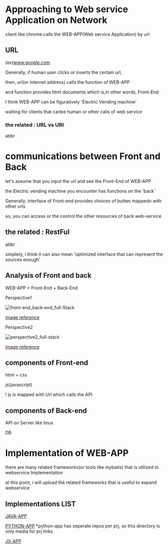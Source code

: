 # Approaching to Web service Application on Network
client like chrome calls the WEB-APP(Web service Application) by url

## URL
(ex)www.google.com

Generally, if human user clicks or inserts the certain url,

then, url(or internet address) calls the function of WEB-APP

and function provides html documents which is,in other words, Front-End



I think WEB-APP can be figuratively 'Electric Vending machine'

waiting for clients that canbe human or other calls of web service

### the related : URL vs URI
abbr 

# communications between Front and Back

let's assume that you input the url and see the Front-End of WEB-APP

the Electric vending machine you encounter has functions on the 'back'

Generally, interface of Front-end provides choices of butten mappedn with other urls

so, you can access or the control the other resources of back web-service

## the related : RestFul
abbr

simplely, i think it can also mean 'optimized interface that can represent the sources enough' 

## Analysis of Front and back
WEB-APP = Front-End + Back-End

Perspective1

![front-end_back-end_full-Stack](https://user-images.githubusercontent.com/88543657/149053803-39be2d86-6fe5-4d55-be00-99dde2ac8e7d.png)

[image reference](https://www.a-mean-blog.com/images/rqvbk2p56xjsis3ut1ta/front-end_back-end_full-Stack.png)

Perspective2

![perspective2_full-stack](https://user-images.githubusercontent.com/88543657/149053816-3ad0307c-11fb-4fb8-bc60-4311855cbe29.png)

[image reference](https://blog.dalso.org/language/web/6523)

## components of Front-end
html + css

js(javascript)

! js is mapped with Url which calls the API

## components of Back-end
API on Server like linux

DB

# Implementation of WEB-APP

there are many related frameworks(or tools like mybatis) that is utilized to webservice Implementation

at this point, i will upload the related frameworks that is useful to expand webservice


## Implementations LIST
[JAVA-APP](https://github.com/devsacti/JAVA-APP)

[PYTHON-APP](https://github.com/devsacti/WEB-APP/tree/main/PYTHON-APP)
*python-app has seperate repos per prj, so this directory is only media for prj links

[JS-APP](https://github.com/devsacti/JS-APP)
